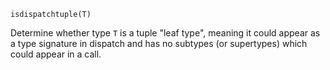 ```
isdispatchtuple(T)
```

Determine whether type `T` is a tuple "leaf type", meaning it could appear as a type signature in dispatch and has no subtypes (or supertypes) which could appear in a call.
